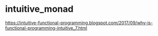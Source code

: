 # intuitive_monad
https://intuitive-functional-programming.blogspot.com/2017/09/why-is-functional-programming-intuitive_7.html
